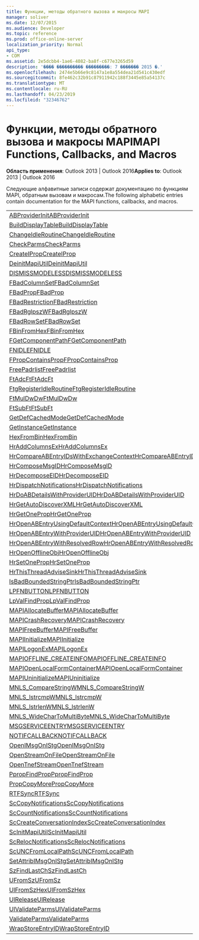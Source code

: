```yaml
---
title: Функции, методы обратного вызова и макросы MAPI
manager: soliver
ms.date: 12/07/2015
ms.audience: Developer
ms.topic: reference
ms.prod: office-online-server
localization_priority: Normal
api_type:
- COM
ms.assetid: 2e5dcbb4-1ae6-4082-ba8f-c677e3265d59
description: '���� ���������� ���������: 7 ������� 2015 �.'
ms.openlocfilehash: 2474e5b66e9c8147a1e8a554dea21d541c430edf
ms.sourcegitcommit: 8fe462c32b91c87911942c188f3445e85a54137c
ms.translationtype: MT
ms.contentlocale: ru-RU
ms.lasthandoff: 04/23/2019
ms.locfileid: "32346762"
---
```

# <a name="mapi-functions-callbacks-and-macros"></a><span data-ttu-id="38448-103">Функции, методы обратного вызова и макросы MAPI</span><span class="sxs-lookup"><span data-stu-id="38448-103">MAPI Functions, Callbacks, and Macros</span></span>

 
  
<span data-ttu-id="38448-104">**Область применения**: Outlook 2013 | Outlook 2016</span><span class="sxs-lookup"><span data-stu-id="38448-104">**Applies to**: Outlook 2013 | Outlook 2016</span></span> 
  
<span data-ttu-id="38448-105">Следующие алфавитные записи содержат документацию по функциям MAPI, обратным вызовам и макросам.</span><span class="sxs-lookup"><span data-stu-id="38448-105">The following alphabetic entries contain documentation for the MAPI functions, callbacks, and macros.</span></span> 
  
|||
|:-----|:-----|
|[<span data-ttu-id="38448-106">ABProviderInit</span><span class="sxs-lookup"><span data-stu-id="38448-106">ABProviderInit</span></span>](abproviderinit.md) <br/> |[<span data-ttu-id="38448-107">ACCELERATEABSDI</span><span class="sxs-lookup"><span data-stu-id="38448-107">ACCELERATEABSDI</span></span>](accelerateabsdi.md) <br/> |
|[<span data-ttu-id="38448-108">BuildDisplayTable</span><span class="sxs-lookup"><span data-stu-id="38448-108">BuildDisplayTable</span></span>](builddisplaytable.md) <br/> |[<span data-ttu-id="38448-109">CALLERRELEASE</span><span class="sxs-lookup"><span data-stu-id="38448-109">CALLERRELEASE</span></span>](callerrelease.md) <br/> |
|[<span data-ttu-id="38448-110">ChangeIdleRoutine</span><span class="sxs-lookup"><span data-stu-id="38448-110">ChangeIdleRoutine</span></span>](changeidleroutine.md) <br/> |[<span data-ttu-id="38448-111">CheckParameters</span><span class="sxs-lookup"><span data-stu-id="38448-111">CheckParameters</span></span>](checkparms.md) <br/> |
|[<span data-ttu-id="38448-112">CheckParms</span><span class="sxs-lookup"><span data-stu-id="38448-112">CheckParms</span></span>](checkparms.md) <br/> |[<span data-ttu-id="38448-113">CloseIMsgSession</span><span class="sxs-lookup"><span data-stu-id="38448-113">CloseIMsgSession</span></span>](closeimsgsession.md) <br/> |
|[<span data-ttu-id="38448-114">CreateIProp</span><span class="sxs-lookup"><span data-stu-id="38448-114">CreateIProp</span></span>](createiprop.md) <br/> |[<span data-ttu-id="38448-115">CreateTable</span><span class="sxs-lookup"><span data-stu-id="38448-115">CreateTable</span></span>](createtable.md) <br/> |
|[<span data-ttu-id="38448-116">DeinitMapiUtil</span><span class="sxs-lookup"><span data-stu-id="38448-116">DeinitMapiUtil</span></span>](deinitmapiutil.md) <br/> |[<span data-ttu-id="38448-117">DeregisterIdleRoutine</span><span class="sxs-lookup"><span data-stu-id="38448-117">DeregisterIdleRoutine</span></span>](deregisteridleroutine.md) <br/> |
|[<span data-ttu-id="38448-118">DISMISSMODELESS</span><span class="sxs-lookup"><span data-stu-id="38448-118">DISMISSMODELESS</span></span>](dismissmodeless.md) <br/> |[<span data-ttu-id="38448-119">EnableIdleRoutine</span><span class="sxs-lookup"><span data-stu-id="38448-119">EnableIdleRoutine</span></span>](enableidleroutine.md) <br/> |
|[<span data-ttu-id="38448-120">FBadColumnSet</span><span class="sxs-lookup"><span data-stu-id="38448-120">FBadColumnSet</span></span>](fbadcolumnset.md) <br/> |[<span data-ttu-id="38448-121">FBadEntryList</span><span class="sxs-lookup"><span data-stu-id="38448-121">FBadEntryList</span></span>](fbadentrylist.md) <br/> |
|[<span data-ttu-id="38448-122">FBadProp</span><span class="sxs-lookup"><span data-stu-id="38448-122">FBadProp</span></span>](fbadprop.md) <br/> |[<span data-ttu-id="38448-123">FBadPropTag</span><span class="sxs-lookup"><span data-stu-id="38448-123">FBadPropTag</span></span>](fbadproptag.md) <br/> |
|[<span data-ttu-id="38448-124">FBadRestriction</span><span class="sxs-lookup"><span data-stu-id="38448-124">FBadRestriction</span></span>](fbadrestriction.md) <br/> |[<span data-ttu-id="38448-125">FBadRglpNameID</span><span class="sxs-lookup"><span data-stu-id="38448-125">FBadRglpNameID</span></span>](fbadrglpnameid.md) <br/> |
|[<span data-ttu-id="38448-126">FBadRglpszW</span><span class="sxs-lookup"><span data-stu-id="38448-126">FBadRglpszW</span></span>](fbadrglpszw.md) <br/> |[<span data-ttu-id="38448-127">FBadRow</span><span class="sxs-lookup"><span data-stu-id="38448-127">FBadRow</span></span>](fbadrow.md) <br/> |
|[<span data-ttu-id="38448-128">FBadRowSet</span><span class="sxs-lookup"><span data-stu-id="38448-128">FBadRowSet</span></span>](fbadrowset.md) <br/> |[<span data-ttu-id="38448-129">FBadSortOrderSet</span><span class="sxs-lookup"><span data-stu-id="38448-129">FBadSortOrderSet</span></span>](fbadsortorderset.md) <br/> |
|[<span data-ttu-id="38448-130">FBinFromHex</span><span class="sxs-lookup"><span data-stu-id="38448-130">FBinFromHex</span></span>](fbinfromhex.md) <br/> |[<span data-ttu-id="38448-131">FEqualNames</span><span class="sxs-lookup"><span data-stu-id="38448-131">FEqualNames</span></span>](fequalnames.md) <br/> |
|[<span data-ttu-id="38448-132">FGetComponentPath</span><span class="sxs-lookup"><span data-stu-id="38448-132">FGetComponentPath</span></span>](fgetcomponentpath.md) <br/> |[<span data-ttu-id="38448-133">FixMAPI</span><span class="sxs-lookup"><span data-stu-id="38448-133">FixMAPI</span></span>](fixmapi.md) <br/> |
|[<span data-ttu-id="38448-134">FNIDLE</span><span class="sxs-lookup"><span data-stu-id="38448-134">FNIDLE</span></span>](fnidle.md) <br/> |[<span data-ttu-id="38448-135">FPropCompareProp</span><span class="sxs-lookup"><span data-stu-id="38448-135">FPropCompareProp</span></span>](fpropcompareprop.md) <br/> |
|[<span data-ttu-id="38448-136">FPropContainsProp</span><span class="sxs-lookup"><span data-stu-id="38448-136">FPropContainsProp</span></span>](fpropcontainsprop.md) <br/> |[<span data-ttu-id="38448-137">FPropExists</span><span class="sxs-lookup"><span data-stu-id="38448-137">FPropExists</span></span>](fpropexists.md) <br/> |
|[<span data-ttu-id="38448-138">FreePadrlist</span><span class="sxs-lookup"><span data-stu-id="38448-138">FreePadrlist</span></span>](freepadrlist.md) <br/> |[<span data-ttu-id="38448-139">FreeProws</span><span class="sxs-lookup"><span data-stu-id="38448-139">FreeProws</span></span>](freeprows.md) <br/> |
|[<span data-ttu-id="38448-140">FtAdcFt</span><span class="sxs-lookup"><span data-stu-id="38448-140">FtAdcFt</span></span>](ftadcft.md) <br/> |[<span data-ttu-id="38448-141">FtAddFt</span><span class="sxs-lookup"><span data-stu-id="38448-141">FtAddFt</span></span>](ftaddft.md) <br/> |
|[<span data-ttu-id="38448-142">FtgRegisterIdleRoutine</span><span class="sxs-lookup"><span data-stu-id="38448-142">FtgRegisterIdleRoutine</span></span>](ftgregisteridleroutine.md) <br/> |[<span data-ttu-id="38448-143">FtMulDw</span><span class="sxs-lookup"><span data-stu-id="38448-143">FtMulDw</span></span>](ftmuldw.md) <br/> |
|[<span data-ttu-id="38448-144">FtMulDwDw</span><span class="sxs-lookup"><span data-stu-id="38448-144">FtMulDwDw</span></span>](ftmuldwdw.md) <br/> |[<span data-ttu-id="38448-145">FtNegFt</span><span class="sxs-lookup"><span data-stu-id="38448-145">FtNegFt</span></span>](ftnegft.md) <br/> |
|[<span data-ttu-id="38448-146">FtSubFt</span><span class="sxs-lookup"><span data-stu-id="38448-146">FtSubFt</span></span>](ftsubft.md) <br/> |[<span data-ttu-id="38448-147">GetAttribIMsgOnIStg</span><span class="sxs-lookup"><span data-stu-id="38448-147">GetAttribIMsgOnIStg</span></span>](getattribimsgonistg.md) <br/> |
|[<span data-ttu-id="38448-148">GetDefCachedMode</span><span class="sxs-lookup"><span data-stu-id="38448-148">GetDefCachedMode</span></span>](getdefcachedmode.md) <br/> |[<span data-ttu-id="38448-149">GetDefCachedModeDownloadPubFoldFavs</span><span class="sxs-lookup"><span data-stu-id="38448-149">GetDefCachedModeDownloadPubFoldFavs</span></span>](getdefcachedmodedownloadpubfoldfavs.md) <br/> |
|[<span data-ttu-id="38448-150">GetInstance</span><span class="sxs-lookup"><span data-stu-id="38448-150">GetInstance</span></span>](getinstance.md) <br/> |[<span data-ttu-id="38448-151">GetTnefStreamCodepage</span><span class="sxs-lookup"><span data-stu-id="38448-151">GetTnefStreamCodepage</span></span>](gettnefstreamcodepage.md) <br/> |
|[<span data-ttu-id="38448-152">HexFromBin</span><span class="sxs-lookup"><span data-stu-id="38448-152">HexFromBin</span></span>](hexfrombin.md) <br/> |[<span data-ttu-id="38448-153">HrAddColumns</span><span class="sxs-lookup"><span data-stu-id="38448-153">HrAddColumns</span></span>](hraddcolumns.md) <br/> |
|[<span data-ttu-id="38448-154">HrAddColumnsEx</span><span class="sxs-lookup"><span data-stu-id="38448-154">HrAddColumnsEx</span></span>](hraddcolumnsex.md) <br/> |[<span data-ttu-id="38448-155">HrAllocAdviseSink</span><span class="sxs-lookup"><span data-stu-id="38448-155">HrAllocAdviseSink</span></span>](hrallocadvisesink.md) <br/> |
|[<span data-ttu-id="38448-156">HrCompareABEntryIDsWithExchangeContext</span><span class="sxs-lookup"><span data-stu-id="38448-156">HrCompareABEntryIDsWithExchangeContext</span></span>](hrcompareabentryidswithexchangecontext.md) <br/> |[<span data-ttu-id="38448-157">HrComposeEID</span><span class="sxs-lookup"><span data-stu-id="38448-157">HrComposeEID</span></span>](hrcomposeeid.md) <br/> |
|[<span data-ttu-id="38448-158">HrComposeMsgID</span><span class="sxs-lookup"><span data-stu-id="38448-158">HrComposeMsgID</span></span>](hrcomposemsgid.md) <br/> |[<span data-ttu-id="38448-159">HrCreateOfflineObj</span><span class="sxs-lookup"><span data-stu-id="38448-159">HrCreateOfflineObj</span></span>](hrcreateofflineobj.md) <br/> |
|[<span data-ttu-id="38448-160">HrDecomposeEID</span><span class="sxs-lookup"><span data-stu-id="38448-160">HrDecomposeEID</span></span>](hrdecomposeeid.md) <br/> |[<span data-ttu-id="38448-161">HrDecomposeMsgID</span><span class="sxs-lookup"><span data-stu-id="38448-161">HrDecomposeMsgID</span></span>](hrdecomposemsgid.md) <br/> |
|[<span data-ttu-id="38448-162">HrDispatchNotifications</span><span class="sxs-lookup"><span data-stu-id="38448-162">HrDispatchNotifications</span></span>](hrdispatchnotifications.md) <br/> |[<span data-ttu-id="38448-163">HrDoABDetailsWithExchangeContext</span><span class="sxs-lookup"><span data-stu-id="38448-163">HrDoABDetailsWithExchangeContext</span></span>](hrdoabdetailswithexchangecontext.md) <br/> |
|[<span data-ttu-id="38448-164">HrDoABDetailsWithProviderUID</span><span class="sxs-lookup"><span data-stu-id="38448-164">HrDoABDetailsWithProviderUID</span></span>](hrdoabdetailswithprovideruid.md) <br/> |[<span data-ttu-id="38448-165">HrEntryIDFromSz</span><span class="sxs-lookup"><span data-stu-id="38448-165">HrEntryIDFromSz</span></span>](hrentryidfromsz.md) <br/> |
|[<span data-ttu-id="38448-166">HrGetAutoDiscoverXML</span><span class="sxs-lookup"><span data-stu-id="38448-166">HrGetAutoDiscoverXML</span></span>](hrgetautodiscoverxml.md) <br/> |[<span data-ttu-id="38448-167">HrGetGALFromEmsmdbUID</span><span class="sxs-lookup"><span data-stu-id="38448-167">HrGetGALFromEmsmdbUID</span></span>](hrgetgalfromemsmdbuid.md) <br/> |
|[<span data-ttu-id="38448-168">HrGetOneProp</span><span class="sxs-lookup"><span data-stu-id="38448-168">HrGetOneProp</span></span>](hrgetoneprop.md) <br/> |[<span data-ttu-id="38448-169">HrIStorageFromStream</span><span class="sxs-lookup"><span data-stu-id="38448-169">HrIStorageFromStream</span></span>](hristoragefromstream.md) <br/> |
|[<span data-ttu-id="38448-170">HrOpenABEntryUsingDefaultContext</span><span class="sxs-lookup"><span data-stu-id="38448-170">HrOpenABEntryUsingDefaultContext</span></span>](hropenabentryusingdefaultcontext.md) <br/> |[<span data-ttu-id="38448-171">HrOpenABEntryWithExchangeContext</span><span class="sxs-lookup"><span data-stu-id="38448-171">HrOpenABEntryWithExchangeContext</span></span>](hropenabentrywithexchangecontext.md) <br/> |
|[<span data-ttu-id="38448-172">HrOpenABEntryWithProviderUID</span><span class="sxs-lookup"><span data-stu-id="38448-172">HrOpenABEntryWithProviderUID</span></span>](hropenabentrywithprovideruid.md) <br/> |[<span data-ttu-id="38448-173">HrOpenABEntryWithProviderUIDSupport</span><span class="sxs-lookup"><span data-stu-id="38448-173">HrOpenABEntryWithProviderUIDSupport</span></span>](hropenabentrywithprovideruidsupport.md) <br/> |
|[<span data-ttu-id="38448-174">HrOpenABEntryWithResolvedRow</span><span class="sxs-lookup"><span data-stu-id="38448-174">HrOpenABEntryWithResolvedRow</span></span>](hropenabentrywithresolvedrow.md) <br/> |[<span data-ttu-id="38448-175">HrOpenABEntryWithSupport</span><span class="sxs-lookup"><span data-stu-id="38448-175">HrOpenABEntryWithSupport</span></span>](hropenabentrywithsupport.md) <br/> |
|[<span data-ttu-id="38448-176">HrOpenOfflineObj</span><span class="sxs-lookup"><span data-stu-id="38448-176">HrOpenOfflineObj</span></span>](hropenofflineobj.md) <br/> |[<span data-ttu-id="38448-177">HrQueryAllRows</span><span class="sxs-lookup"><span data-stu-id="38448-177">HrQueryAllRows</span></span>](hrqueryallrows.md) <br/> |
|[<span data-ttu-id="38448-178">HrSetOneProp</span><span class="sxs-lookup"><span data-stu-id="38448-178">HrSetOneProp</span></span>](hrsetoneprop.md) <br/> |[<span data-ttu-id="38448-179">HrSzFromEntryID</span><span class="sxs-lookup"><span data-stu-id="38448-179">HrSzFromEntryID</span></span>](hrszfromentryid.md) <br/> |
|[<span data-ttu-id="38448-180">HrThisThreadAdviseSink</span><span class="sxs-lookup"><span data-stu-id="38448-180">HrThisThreadAdviseSink</span></span>](hrthisthreadadvisesink.md) <br/> |[<span data-ttu-id="38448-181">HrValidateIPMSubtree</span><span class="sxs-lookup"><span data-stu-id="38448-181">HrValidateIPMSubtree</span></span>](hrvalidateipmsubtree.md) <br/> |
|[<span data-ttu-id="38448-182">IsBadBoundedStringPtr</span><span class="sxs-lookup"><span data-stu-id="38448-182">IsBadBoundedStringPtr</span></span>](isbadboundedstringptr.md) <br/> |[<span data-ttu-id="38448-183">LAUNCHWIZARDENTRY</span><span class="sxs-lookup"><span data-stu-id="38448-183">LAUNCHWIZARDENTRY</span></span>](launchwizardentry.md) <br/> |
|[<span data-ttu-id="38448-184">LPFNBUTTON</span><span class="sxs-lookup"><span data-stu-id="38448-184">LPFNBUTTON</span></span>](lpfnbutton.md) <br/> |[<span data-ttu-id="38448-185">LPropCompareProp</span><span class="sxs-lookup"><span data-stu-id="38448-185">LPropCompareProp</span></span>](lpropcompareprop.md) <br/> |
|[<span data-ttu-id="38448-186">LpValFindProp</span><span class="sxs-lookup"><span data-stu-id="38448-186">LpValFindProp</span></span>](lpvalfindprop.md) <br/> |[<span data-ttu-id="38448-187">MAPIAdminProfiles</span><span class="sxs-lookup"><span data-stu-id="38448-187">MAPIAdminProfiles</span></span>](mapiadminprofiles.md) <br/> |
|[<span data-ttu-id="38448-188">MAPIAllocateBuffer</span><span class="sxs-lookup"><span data-stu-id="38448-188">MAPIAllocateBuffer</span></span>](mapiallocatebuffer.md) <br/> |[<span data-ttu-id="38448-189">MAPIAllocateMore</span><span class="sxs-lookup"><span data-stu-id="38448-189">MAPIAllocateMore</span></span>](mapiallocatemore.md) <br/> |
|[<span data-ttu-id="38448-190">MAPICrashRecovery</span><span class="sxs-lookup"><span data-stu-id="38448-190">MAPICrashRecovery</span></span>](mapicrashrecovery.md) <br/> |[<span data-ttu-id="38448-191">MAPIDeInitIdle</span><span class="sxs-lookup"><span data-stu-id="38448-191">MAPIDeInitIdle</span></span>](mapideinitidle.md) <br/> |
|[<span data-ttu-id="38448-192">MAPIFreeBuffer</span><span class="sxs-lookup"><span data-stu-id="38448-192">MAPIFreeBuffer</span></span>](mapifreebuffer.md) <br/> |[<span data-ttu-id="38448-193">MAPIGetDefaultMalloc</span><span class="sxs-lookup"><span data-stu-id="38448-193">MAPIGetDefaultMalloc</span></span>](mapigetdefaultmalloc.md) <br/> |
|[<span data-ttu-id="38448-194">MAPIInitialize</span><span class="sxs-lookup"><span data-stu-id="38448-194">MAPIInitialize</span></span>](mapiinitialize.md) <br/> |[<span data-ttu-id="38448-195">MAPIInitIdle</span><span class="sxs-lookup"><span data-stu-id="38448-195">MAPIInitIdle</span></span>](mapiinitidle.md) <br/> |
|[<span data-ttu-id="38448-196">MAPILogonEx</span><span class="sxs-lookup"><span data-stu-id="38448-196">MAPILogonEx</span></span>](mapilogonex.md) <br/> |[<span data-ttu-id="38448-197">MAPIOFFLINE_AGGREGATEINFO</span><span class="sxs-lookup"><span data-stu-id="38448-197">MAPIOFFLINE_AGGREGATEINFO</span></span>](mapioffline_aggregateinfo.md) <br/> |
|[<span data-ttu-id="38448-198">MAPIOFFLINE_CREATEINFO</span><span class="sxs-lookup"><span data-stu-id="38448-198">MAPIOFFLINE_CREATEINFO</span></span>](mapioffline_createinfo.md) <br/> |[<span data-ttu-id="38448-199">MAPIOpenFormMgr</span><span class="sxs-lookup"><span data-stu-id="38448-199">MAPIOpenFormMgr</span></span>](mapiopenformmgr.md) <br/> |
|[<span data-ttu-id="38448-200">MAPIOpenLocalFormContainer</span><span class="sxs-lookup"><span data-stu-id="38448-200">MAPIOpenLocalFormContainer</span></span>](mapiopenlocalformcontainer.md) <br/> |[<span data-ttu-id="38448-201">MAPIReallocateBuffer</span><span class="sxs-lookup"><span data-stu-id="38448-201">MAPIReallocateBuffer</span></span>](mapireallocatebuffer.md) <br/> |
|[<span data-ttu-id="38448-202">MAPIUninitialize</span><span class="sxs-lookup"><span data-stu-id="38448-202">MAPIUninitialize</span></span>](mapiuninitialize.md) <br/> |[<span data-ttu-id="38448-203">MapStorageSCode</span><span class="sxs-lookup"><span data-stu-id="38448-203">MapStorageSCode</span></span>](mapstoragescode.md) <br/> |
|[<span data-ttu-id="38448-204">MNLS_CompareStringW</span><span class="sxs-lookup"><span data-stu-id="38448-204">MNLS_CompareStringW</span></span>](mnls_comparestringw.md) <br/> |[<span data-ttu-id="38448-205">MNLS_IsBadStringPtrW</span><span class="sxs-lookup"><span data-stu-id="38448-205">MNLS_IsBadStringPtrW</span></span>](mnls_isbadstringptrw.md) <br/> |
|[<span data-ttu-id="38448-206">MNLS_lstrcmpW</span><span class="sxs-lookup"><span data-stu-id="38448-206">MNLS_lstrcmpW</span></span>](mnls_lstrcmpw.md) <br/> |[<span data-ttu-id="38448-207">MNLS_lstrcpyW</span><span class="sxs-lookup"><span data-stu-id="38448-207">MNLS_lstrcpyW</span></span>](mnls_lstrcpyw.md) <br/> |
|[<span data-ttu-id="38448-208">MNLS_lstrlenW</span><span class="sxs-lookup"><span data-stu-id="38448-208">MNLS_lstrlenW</span></span>](mnls_lstrlenw.md) <br/> |[<span data-ttu-id="38448-209">MNLS_MultiByteToWideChar</span><span class="sxs-lookup"><span data-stu-id="38448-209">MNLS_MultiByteToWideChar</span></span>](mnls_multibytetowidechar.md) <br/> |
|[<span data-ttu-id="38448-210">MNLS_WideCharToMultiByte</span><span class="sxs-lookup"><span data-stu-id="38448-210">MNLS_WideCharToMultiByte</span></span>](mnls_widechartomultibyte.md) <br/> |[<span data-ttu-id="38448-211">MSGCALLRELEASE</span><span class="sxs-lookup"><span data-stu-id="38448-211">MSGCALLRELEASE</span></span>](msgcallrelease.md) <br/> |
|[<span data-ttu-id="38448-212">MSGSERVICEENTRY</span><span class="sxs-lookup"><span data-stu-id="38448-212">MSGSERVICEENTRY</span></span>](msgserviceentry.md) <br/> |[<span data-ttu-id="38448-213">MSProviderInit</span><span class="sxs-lookup"><span data-stu-id="38448-213">MSProviderInit</span></span>](msproviderinit.md) <br/> |
|[<span data-ttu-id="38448-214">NOTIFCALLBACK</span><span class="sxs-lookup"><span data-stu-id="38448-214">NOTIFCALLBACK</span></span>](notifcallback.md) <br/> |[<span data-ttu-id="38448-215">NSTServiceEntry</span><span class="sxs-lookup"><span data-stu-id="38448-215">NSTServiceEntry</span></span>](nstserviceentry.md) <br/> |
|[<span data-ttu-id="38448-216">OpenIMsgOnIStg</span><span class="sxs-lookup"><span data-stu-id="38448-216">OpenIMsgOnIStg</span></span>](openimsgonistg.md) <br/> |[<span data-ttu-id="38448-217">OpenIMsgSession</span><span class="sxs-lookup"><span data-stu-id="38448-217">OpenIMsgSession</span></span>](openimsgsession.md) <br/> |
|[<span data-ttu-id="38448-218">OpenStreamOnFile</span><span class="sxs-lookup"><span data-stu-id="38448-218">OpenStreamOnFile</span></span>](openstreamonfile.md) <br/> |[<span data-ttu-id="38448-219">OpenStreamOnFileW</span><span class="sxs-lookup"><span data-stu-id="38448-219">OpenStreamOnFileW</span></span>](openstreamonfilew.md) <br/> |
|[<span data-ttu-id="38448-220">OpenTnefStream</span><span class="sxs-lookup"><span data-stu-id="38448-220">OpenTnefStream</span></span>](opentnefstream.md) <br/> |[<span data-ttu-id="38448-221">OpenTnefStreamEx</span><span class="sxs-lookup"><span data-stu-id="38448-221">OpenTnefStreamEx</span></span>](opentnefstreamex.md) <br/> |
|[<span data-ttu-id="38448-222">PpropFindProp</span><span class="sxs-lookup"><span data-stu-id="38448-222">PpropFindProp</span></span>](ppropfindprop.md) <br/> |[<span data-ttu-id="38448-223">PreprocessMessage</span><span class="sxs-lookup"><span data-stu-id="38448-223">PreprocessMessage</span></span>](preprocessmessage.md) <br/> |
|[<span data-ttu-id="38448-224">PropCopyMore</span><span class="sxs-lookup"><span data-stu-id="38448-224">PropCopyMore</span></span>](propcopymore.md) <br/> |[<span data-ttu-id="38448-225">RemovePreprocessInfo</span><span class="sxs-lookup"><span data-stu-id="38448-225">RemovePreprocessInfo</span></span>](removepreprocessinfo.md) <br/> |
|[<span data-ttu-id="38448-226">RTFSync</span><span class="sxs-lookup"><span data-stu-id="38448-226">RTFSync</span></span>](rtfsync.md) <br/> |[<span data-ttu-id="38448-227">ScBinFromHexBounded</span><span class="sxs-lookup"><span data-stu-id="38448-227">ScBinFromHexBounded</span></span>](scbinfromhexbounded.md) <br/> |
|[<span data-ttu-id="38448-228">ScCopyNotifications</span><span class="sxs-lookup"><span data-stu-id="38448-228">ScCopyNotifications</span></span>](sccopynotifications.md) <br/> |[<span data-ttu-id="38448-229">ScCopyProps</span><span class="sxs-lookup"><span data-stu-id="38448-229">ScCopyProps</span></span>](sccopyprops.md) <br/> |
|[<span data-ttu-id="38448-230">ScCountNotifications</span><span class="sxs-lookup"><span data-stu-id="38448-230">ScCountNotifications</span></span>](sccountnotifications.md) <br/> |[<span data-ttu-id="38448-231">ScCountProps</span><span class="sxs-lookup"><span data-stu-id="38448-231">ScCountProps</span></span>](sccountprops.md) <br/> |
|[<span data-ttu-id="38448-232">ScCreateConversationIndex</span><span class="sxs-lookup"><span data-stu-id="38448-232">ScCreateConversationIndex</span></span>](sccreateconversationindex.md) <br/> |[<span data-ttu-id="38448-233">ScDupPropset</span><span class="sxs-lookup"><span data-stu-id="38448-233">ScDupPropset</span></span>](scduppropset.md) <br/> |
|[<span data-ttu-id="38448-234">ScInitMapiUtil</span><span class="sxs-lookup"><span data-stu-id="38448-234">ScInitMapiUtil</span></span>](scinitmapiutil.md) <br/> |[<span data-ttu-id="38448-235">ScLocalPathFromUNC</span><span class="sxs-lookup"><span data-stu-id="38448-235">ScLocalPathFromUNC</span></span>](sclocalpathfromunc.md) <br/> |
|[<span data-ttu-id="38448-236">ScRelocNotifications</span><span class="sxs-lookup"><span data-stu-id="38448-236">ScRelocNotifications</span></span>](screlocnotifications.md) <br/> |[<span data-ttu-id="38448-237">ScRelocProps</span><span class="sxs-lookup"><span data-stu-id="38448-237">ScRelocProps</span></span>](screlocprops.md) <br/> |
|[<span data-ttu-id="38448-238">ScUNCFromLocalPath</span><span class="sxs-lookup"><span data-stu-id="38448-238">ScUNCFromLocalPath</span></span>](scuncfromlocalpath.md) <br/> |[<span data-ttu-id="38448-239">SERVICEWIZARDDLGPROC</span><span class="sxs-lookup"><span data-stu-id="38448-239">SERVICEWIZARDDLGPROC</span></span>](servicewizarddlgproc.md) <br/> |
|[<span data-ttu-id="38448-240">SetAttribIMsgOnIStg</span><span class="sxs-lookup"><span data-stu-id="38448-240">SetAttribIMsgOnIStg</span></span>](setattribimsgonistg.md) <br/> |[<span data-ttu-id="38448-241">SzFindCh</span><span class="sxs-lookup"><span data-stu-id="38448-241">SzFindCh</span></span>](szfindch.md) <br/> |
|[<span data-ttu-id="38448-242">SzFindLastCh</span><span class="sxs-lookup"><span data-stu-id="38448-242">SzFindLastCh</span></span>](szfindlastch.md) <br/> |[<span data-ttu-id="38448-243">SzFindSz</span><span class="sxs-lookup"><span data-stu-id="38448-243">SzFindSz</span></span>](szfindsz.md) <br/> |
|[<span data-ttu-id="38448-244">UFromSz</span><span class="sxs-lookup"><span data-stu-id="38448-244">UFromSz</span></span>](ufromsz.md) <br/> |[<span data-ttu-id="38448-245">UlAddRef</span><span class="sxs-lookup"><span data-stu-id="38448-245">UlAddRef</span></span>](uladdref.md) <br/> |
|[<span data-ttu-id="38448-246">UlFromSzHex</span><span class="sxs-lookup"><span data-stu-id="38448-246">UlFromSzHex</span></span>](ulfromszhex.md) <br/> |[<span data-ttu-id="38448-247">UlPropSize</span><span class="sxs-lookup"><span data-stu-id="38448-247">UlPropSize</span></span>](ulpropsize.md) <br/> |
|[<span data-ttu-id="38448-248">UlRelease</span><span class="sxs-lookup"><span data-stu-id="38448-248">UlRelease</span></span>](ulrelease.md) <br/> |[<span data-ttu-id="38448-249">UlValidateParameters</span><span class="sxs-lookup"><span data-stu-id="38448-249">UlValidateParameters</span></span>](ulvalidateparameters.md) <br/> |
|[<span data-ttu-id="38448-250">UlValidateParms</span><span class="sxs-lookup"><span data-stu-id="38448-250">UlValidateParms</span></span>](ulvalidateparms.md) <br/> |[<span data-ttu-id="38448-251">ValidateParameters</span><span class="sxs-lookup"><span data-stu-id="38448-251">ValidateParameters</span></span>](validateparameters.md) <br/> |
|[<span data-ttu-id="38448-252">ValidateParms</span><span class="sxs-lookup"><span data-stu-id="38448-252">ValidateParms</span></span>](validateparms.md) <br/> |[<span data-ttu-id="38448-253">WIZARDENTRY</span><span class="sxs-lookup"><span data-stu-id="38448-253">WIZARDENTRY</span></span>](wizardentry.md) <br/> |
|[<span data-ttu-id="38448-254">WrapStoreEntryID</span><span class="sxs-lookup"><span data-stu-id="38448-254">WrapStoreEntryID</span></span>](wrapstoreentryid.md) <br/> |[<span data-ttu-id="38448-255">XPProviderInit</span><span class="sxs-lookup"><span data-stu-id="38448-255">XPProviderInit</span></span>](xpproviderinit.md) <br/> |
   

